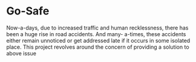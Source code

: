 # Go-Safe
Now-a-days, due to increased traffic and human recklessness, there has been a huge rise in road accidents. And many- a-times, these accidents either remain unnoticed or get addressed late if it occurs in some isolated place. This project revolves around the concern of providing a solution to above issue
